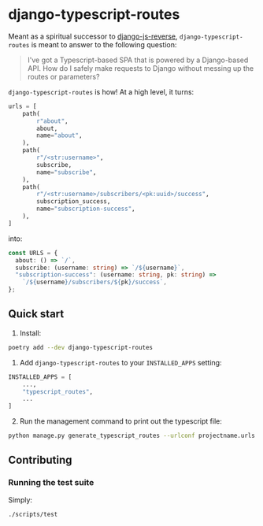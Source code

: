 # django-typescript-routes

Meant as a spiritual successor to [django-js-reverse](https://pypi.org/project/django-js-reverse/), `django-typescript-routes` is meant to answer to the following question:

> I've got a Typescript-based SPA that is powered by a Django-based API. How do I safely make requests to Django without messing up the routes or parameters?

`django-typescript-routes` is how! At a high level, it turns:

```python
urls = [
    path(
        r"about",
        about,
        name="about",
    ),
    path(
        r"/<str:username>",
        subscribe,
        name="subscribe",
    ),
    path(
        r"/<str:username>/subscribers/<pk:uuid>/success",
        subscription_success,
        name="subscription-success",
    ),
]
```

into:

```typescript
const URLS = {
  about: () => `/`,
  subscribe: (username: string) => `/${username}`,
  "subscription-success": (username: string, pk: string) =>
    `/${username}/subscribers/${pk}/success`,
};
```

## Quick start

1. Install:

```bash
poetry add --dev django-typescript-routes
```

1. Add `django-typescript-routes` to your `INSTALLED_APPS` setting:

```python
INSTALLED_APPS = [
    ...,
    "typescript_routes",
    ...
]
```

2. Run the management command to print out the typescript file:

```bash
python manage.py generate_typescript_routes --urlconf projectname.urls > assets/urls.ts
```

## Contributing

### Running the test suite

Simply:

```
./scripts/test
```
